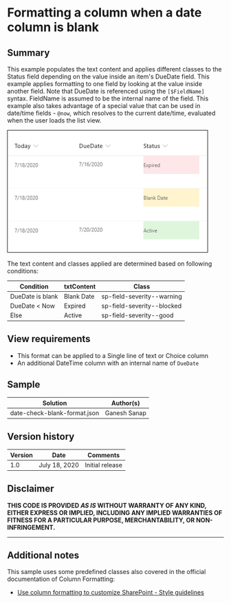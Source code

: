 # Formatting a column when a date column is blank

## Summary
This example populates the text content and applies different classes to the Status field depending on the value inside an item's DueDate field. This example applies formatting to one field by looking at the value inside another field. Note that DueDate is referenced using the `[$FieldName]` syntax. FieldName is assumed to be the internal name of the field. This example also takes advantage of a special value that can be used in date/time fields - `@now`, which resolves to the current date/time, evaluated when the user loads the list view.

![screenshot of the sample](./screenshot.png)

The text content and classes applied are determined based on following conditions:

|Condition|txtContent|Class|
|---|---|---|
|DueDate is blank|Blank Date|sp-field-severity--warning|
|DueDate < Now|Expired|sp-field-severity--blocked|
|Else|Active|sp-field-severity--good|

## View requirements
- This format can be applied to a Single line of text or Choice column
- An additional DateTime column with an internal name of `DueDate`


## Sample

Solution|Author(s)
--------|---------
date-check-blank-format.json | Ganesh Sanap

## Version history

Version|Date|Comments
-------|----|--------
1.0|July 18, 2020|Initial release

## Disclaimer
**THIS CODE IS PROVIDED *AS IS* WITHOUT WARRANTY OF ANY KIND, EITHER EXPRESS OR IMPLIED, INCLUDING ANY IMPLIED WARRANTIES OF FITNESS FOR A PARTICULAR PURPOSE, MERCHANTABILITY, OR NON-INFRINGEMENT.**

---

## Additional notes
This sample uses some predefined classes also covered in the official documentation of Column Formatting:

- [Use column formatting to customize SharePoint - Style guidelines](https://docs.microsoft.com/en-us/sharepoint/dev/declarative-customization/column-formatting#style-guidelines)
